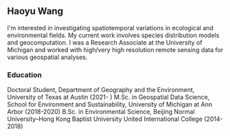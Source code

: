 ## Haoyu Wang

I'm interested in investigating spatiotemporal variations in ecological and environmental fields. My current work involves species distribution models and geocomputation. 
I was a Research Associate at the University of Michigan and worked with high/very high resolution remote sensing data for various geospatial analyses.

### Education

Doctoral Student, Department of Geography and the Environment, University of Texas at Austin (2021- )
M.Sc. in Geospatial Data Science, School for Environment and Sustainability, University of Michigan at Ann Arbor (2018-2020)
B.Sc. in Environmental Science, Beijing Normal University–Hong Kong Baptist University United International College (2014-2018)


<!-- ## Haoyu Wang

You can use the [editor on GitHub](https://github.com/andrewhywong/andrewhywong.github.io/edit/main/index.md) to maintain and preview the content for your website in Markdown files.

Whenever you commit to this repository, GitHub Pages will run [Jekyll](https://jekyllrb.com/) to rebuild the pages in your site, from the content in your Markdown files.

### Markdown

Markdown is a lightweight and easy-to-use syntax for styling your writing. It includes conventions for

```markdown
Syntax highlighted code block

# Header 1
## Header 2
### Header 3

- Bulleted
- List

1. Numbered
2. List

**Bold** and _Italic_ and `Code` text

[Link](url) and ![Image](src)
```

For more details see [Basic writing and formatting syntax](https://docs.github.com/en/github/writing-on-github/getting-started-with-writing-and-formatting-on-github/basic-writing-and-formatting-syntax).

### Jekyll Themes

Your Pages site will use the layout and styles from the Jekyll theme you have selected in your [repository settings](https://github.com/andrewhywong/andrewhywong.github.io/settings/pages). The name of this theme is saved in the Jekyll `_config.yml` configuration file.

### Support or Contact

Having trouble with Pages? Check out our [documentation](https://docs.github.com/categories/github-pages-basics/) or [contact support](https://support.github.com/contact) and we’ll help you sort it out. -->
